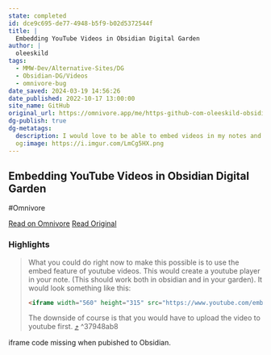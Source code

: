 ```yaml
---
state: completed
id: dce9c695-de77-4948-b5f9-b02d5372544f
title: |
  Embedding YouTube Videos in Obsidian Digital Garden
author: |
  oleeskild
tags:
  - MMW-Dev/Alternative-Sites/DG
  - Obsidian-DG/Videos
  - omnivore-bug
date_saved: 2024-03-19 14:56:26
date_published: 2022-10-17 13:00:00
site_name: GitHub
original_url: https://omnivore.app/me/https-github-com-oleeskild-obsidian-digital-garden-issues-80-18e546c8a93
dg-publish: true
dg-metatags:
  description: I would love to be able to embed videos in my notes and have them appear on my digital garden as well. Right now, it just shows ![[videofilename.mp4]] in it's place instead.
  og:image: https://i.imgur.com/LmCg5HX.png
---
```


## Embedding YouTube Videos in Obsidian Digital Garden
#Omnivore

[Read on Omnivore](https://omnivore.app/me/https-github-com-oleeskild-obsidian-digital-garden-issues-80-18e546c8a93)
[Read Original](https://github.com/oleeskild/obsidian-digital-garden/issues/80)

### Highlights

> What you could do right now to make this possible is to use the embed feature of youtube videos. This would create a youtube player in your note. (This should work both in obsidian and in your garden). It would look something like this:
> 
> ```html
> <iframe width="560" height="315" src="https://www.youtube.com/embed/djV11Xbc914" title="YouTube video player" frameborder="0" allow="accelerometer; autoplay; clipboard-write; encrypted-media; gyroscope; picture-in-picture" allowfullscreen></iframe> 
> ```
> 
> The downside of course is that you would have to upload the video to youtube first. [⤴️](https://omnivore.app/me/https-github-com-oleeskild-obsidian-digital-garden-issues-80-18e546c8a93#37948ab8-f578-4ef2-9ea3-88cf7ec97eae)  ^37948ab8

iframe code missing when pubished to Obsidian.

